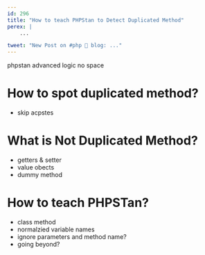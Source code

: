```yaml
---
id: 296
title: "How to teach PHPStan to Detect Duplicated Method"
perex: |
    ...

tweet: "New Post on #php 🐘 blog: ..."
---
```


phpstan
advanced
logic
no space

# How to spot duplicated method?

- skip acpstes

# What is Not Duplicated Method?

- getters & setter
- value obects
- dummy method


# How to teach PHPSTan?

- class method
- normalzied variable names
- ignore parameters and method name?
- going beyond?
